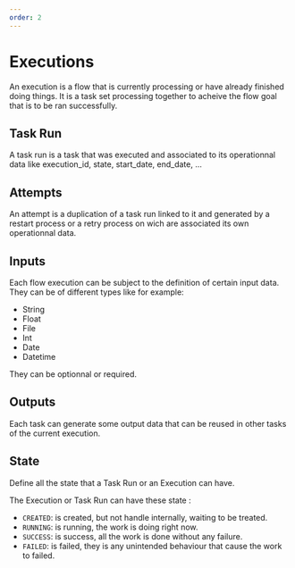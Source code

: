 ```yaml
---
order: 2
---
```

# Executions

An execution is a flow that is currently processing or have already finished doing things. It is a task set processing together to acheive the flow goal that is to be ran successfully.


## Task Run

A task run is a task that was executed and associated to its operationnal data like execution_id, state, start_date, end_date, ...

## Attempts 

An attempt is a duplication of a task run linked to it and generated by a restart process or a retry process on wich are associated its own operationnal data.

## Inputs 

Each flow execution can be subject to the definition of certain input data. They can be of different types like for example: 
* String
* Float
* File
* Int
* Date
* Datetime

They can be optionnal or required.

## Outputs 

Each task can generate some output data that can be reused in other tasks of the current execution.

## State 

Define all the state that a Task Run or an Execution can have. 

The Execution or Task Run can have these state :  
* `CREATED`: is created, but not handle internally, waiting to be treated.
* `RUNNING`: is running, the work is doing right now.
* `SUCCESS`: is success, all the work is done without any failure.
* `FAILED`: is failed, they is any unintended behaviour that cause the work to failed.
